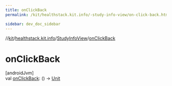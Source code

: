 ```yaml
---
title: onClickBack
permalink: /kit/healthstack.kit.info/-study-info-view/on-click-back.html

sidebar: dev_doc_sidebar
---
```

//[kit](../../../kit.html)/[healthstack.kit.info](../index.html)/[StudyInfoView](index.html)/[onClickBack](on-click-back.html)



# onClickBack



[androidJvm]\
val [onClickBack](on-click-back.html): () -&gt; [Unit](https://kotlinlang.org/api/latest/jvm/stdlib/kotlin/-unit/index.html)





